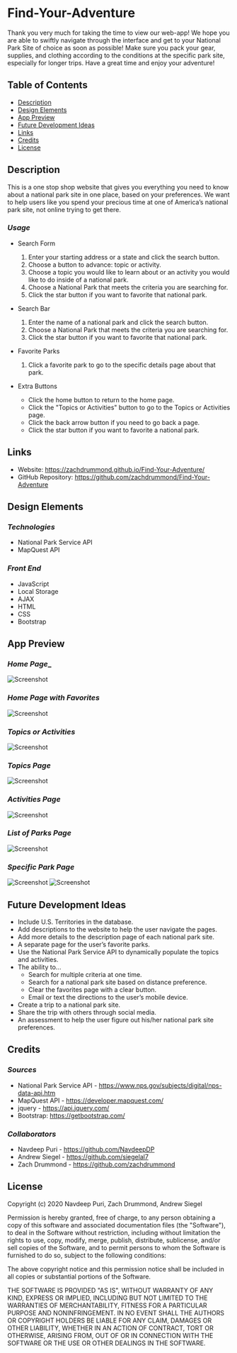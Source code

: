 # Find-Your-Adventure

Thank you very much for taking the time to view our web-app! We hope you are able to swiftly navigate through the interface and get to your National Park Site of choice as soon as possible! Make sure you pack your gear, supplies, and clothing according to the conditions at the specific park site, especially for longer trips. Have a great time and enjoy your adventure!

## Table of Contents

- [Description](#Description)
- [Design Elements](#Design-Elements)
- [App Preview](#App-Preview)
- [Future Development Ideas](#Future-Development-Ideas)
- [Links](#Links)
- [Credits](#Credits)
- [License](#License)

## Description

This is a one stop shop website that gives you everything you need to know about a national park site in one place, based on your preferences. We want to help users like you spend your precious time at one of America’s national park site, not online trying to get there.

### _Usage_

- Search Form

  1. Enter your starting address or a state and click the search button.
  2. Choose a button to advance: topic or activity.
  3. Choose a topic you would like to learn about or an activity you would like to do inside of a national park.
  4. Choose a National Park that meets the criteria you are searching for.
  5. Click the star button if you want to favorite that national park.

- Search Bar

  1. Enter the name of a national park and click the search button.
  2. Choose a National Park that meets the criteria you are searching for.
  3. Click the star button if you want to favorite that national park.

- Favorite Parks

  1. Click a favorite park to go to the specific details page about that park.

- Extra Buttons
  - Click the home button to return to the home page.
  - Click the "Topics or Activities" button to go to the Topics or Activities page.
  - Click the back arrow button if you need to go back a page.
  - Click the star button if you want to favorite a national park.

## Links

- Website: https://zachdrummond.github.io/Find-Your-Adventure/
- GitHub Repository: https://github.com/zachdrummond/Find-Your-Adventure

## Design Elements

### _Technologies_

- National Park Service API
- MapQuest API

### _Front End_

- JavaScript
- Local Storage
- AJAX
- HTML
- CSS
- Bootstrap

## App Preview

### _Home Page__

![Screenshot](assets/images/FindYourAdventure1.png)

### _Home Page with Favorites_

![Screenshot](assets/images/FindYourAdventure8.png)

### _Topics or Activities_

![Screenshot](assets/images/FindYourAdventure2.png)

### _Topics Page_

![Screenshot](assets/images/FindYourAdventure3.png)

### _Activities Page_

![Screenshot](assets/images/FindYourAdventure4.png)

### _List of Parks Page_

![Screenshot](assets/images/FindYourAdventure5.png)

### _Specific Park Page_

![Screenshot](assets/images/FindYourAdventure6.png)
![Screenshot](assets/images/FindYourAdventure7.png)

## Future Development Ideas

- Include U.S. Territories in the database.
- Add descriptions to the website to help the user navigate the pages.
- Add more details to the description page of each national park site.
- A separate page for the user’s favorite parks.
- Use the National Park Service API to dynamically populate the topics and activities.
- The ability to...
  - Search for multiple criteria at one time.
  - Search for a national park site based on distance preference.
  - Clear the favorites page with a clear button.
  - Email or text the directions to the user’s mobile device.
- Create a trip to a national park site.
- Share the trip with others through social media.
- An assessment to help the user figure out his/her national park site preferences.

## Credits

### _Sources_

- National Park Service API - https://www.nps.gov/subjects/digital/nps-data-api.htm
- MapQuest API - https://developer.mapquest.com/
- jquery - https://api.jquery.com/
- Bootstrap: https://getbootstrap.com/

### _Collaborators_

- Navdeep Puri - https://github.com/NavdeepDP
- Andrew Siegel - https://github.com/siegelal7
- Zach Drummond - https://github.com/zachdrummond

## License

Copyright (c) 2020 Navdeep Puri, Zach Drummond, Andrew Siegel

Permission is hereby granted, free of charge, to any person obtaining a copy
of this software and associated documentation files (the "Software"), to deal
in the Software without restriction, including without limitation the rights
to use, copy, modify, merge, publish, distribute, sublicense, and/or sell
copies of the Software, and to permit persons to whom the Software is
furnished to do so, subject to the following conditions:

The above copyright notice and this permission notice shall be included in all
copies or substantial portions of the Software.

THE SOFTWARE IS PROVIDED "AS IS", WITHOUT WARRANTY OF ANY KIND, EXPRESS OR
IMPLIED, INCLUDING BUT NOT LIMITED TO THE WARRANTIES OF MERCHANTABILITY,
FITNESS FOR A PARTICULAR PURPOSE AND NONINFRINGEMENT. IN NO EVENT SHALL THE
AUTHORS OR COPYRIGHT HOLDERS BE LIABLE FOR ANY CLAIM, DAMAGES OR OTHER
LIABILITY, WHETHER IN AN ACTION OF CONTRACT, TORT OR OTHERWISE, ARISING FROM,
OUT OF OR IN CONNECTION WITH THE SOFTWARE OR THE USE OR OTHER DEALINGS IN THE
SOFTWARE.
